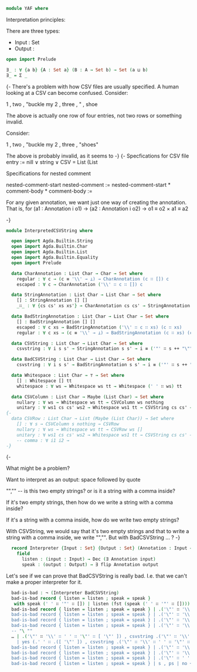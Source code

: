 
```agda
module YAF where
```

Interpretation principles:

There are three types:
* Input : Set
* Output :



```agda
open import Prelude

∃_ : ∀ {a b} {A : Set a} (B : A → Set b) → Set (a ⊔ b)
∃_ = Σ _

```







{-
There's a problem with how CSV files are usually specified. A human looking at a CSV can become confused. Consider:

1 , two , "buckle my
2 , three , " , shoe

The above is actually one row of four entries, not two rows or something invalid.

Consider:

1 , two , "buckle my
2 , three , "shoes"

The above is probably invalid, as it seems to
-}
{-
Specfications for CSV file
entry := nill ∨ string ∨
CSV = List (List

Specifications for nested comment

nested-comment-start
nested-comment := nested-comment-start * comment-body *
comment-body :=

For any given annotation, we want just one way of creating the annotation. That is, for (a1 : Annotation i o1) → (a2 : Annotation i o2) → o1 ≡ o2 × a1 ≡ a2


-}

```agda
module InterpretedCSVString where

  open import Agda.Builtin.String
  open import Agda.Builtin.Char
  open import Agda.Builtin.List
  open import Agda.Builtin.Equality
  open import Prelude

  data CharAnnotation : List Char → Char → Set where
    regular : ∀ c → (c ≡ '\\' → ⊥) → CharAnnotation (c ∷ []) c
    escaped : ∀ c → CharAnnotation ('\\' ∷ c ∷ []) c

  data StringAnnotation : List Char → List Char → Set where
    [] : StringAnnotation [] []
    _∷_ : ∀ {cs cs' xs xs'} → CharAnnotation cs cs' → StringAnnotation xs xs' → StringAnnotation (cs ++ xs) (cs' ∷ xs')

  data BadStringAnnotation : List Char → List Char → Set where
    [] : BadStringAnnotation [] []
    escaped : ∀ c xs → BadStringAnnotation ('\\' ∷ c ∷ xs) (c ∷ xs)
    regular : ∀ c xs → (c ≡ '\\' → ⊥) → BadStringAnnotation (c ∷ xs) (c ∷ xs)

  data CSVString : List Char → List Char → Set where
    csvstring : ∀ i s s' → StringAnnotation s s' → i ≡ ('"' ∷ s ++ "\"") → CSVString i s'

  data BadCSVString : List Char → List Char → Set where
    csvstring : ∀ i s s' → BadStringAnnotation s s' → i ≡ ('"' ∷ s ++ "\"") → BadCSVString i s'

  data Whitespace : List Char → ⊤ → Set where
    [] : Whitespace [] tt
    whitespace : ∀ ws → Whitespace ws tt → Whitespace (' ' ∷ ws) tt

  data CSVColumn : List Char → Maybe (List Char) → Set where
    nullary : ∀ ws → Whitespace ws tt → CSVColumn ws nothing
    unitary : ∀ ws1 cs cs' ws2 → Whitespace ws1 tt → CSVString cs cs' → Whitespace ws2 tt → ∀ i → i ≡ ws1 ++ cs ++ ws2 → CSVColumn i (just cs')
{-
  data CSVRow : List Char → List (Maybe (List Char)) → Set where
    [] : ∀ s → CSVColumn s nothing → CSVRow
    nullary : ∀ ws → Whitespace ws tt → CSVRow ws []
    unitary : ∀ ws1 cs cs' ws2 → Whitespace ws1 tt → CSVString cs cs' → Whitespace ws2 tt → ∀ i → i ≡ ws1 ++ cs ++ ws2 → CSVRow i (cs' ∷ [])
    -- comma : ∀ i1 i2 →
-}
```

{-

What might be a problem?

Want to interpret as an output: space followed by quote

"","" -- is this two empty strings? or is it a string with a comma inside?

If it's two empty strings, then how do we write a string with a comma inside?

If it's a string with a comma inside, how do we write two empty strings?

With CSVString, we would say that it's two empty strings and that to write a string with a comma inside, we write "\",\"". But with BadCSVString ... ?
-}

```agda
  record Interpreter {Input : Set} {Output : Set} (Annotation : Input → Output → Set) : Set where
    field
      listen : (input : Input) → Dec (∃ Annotation input)
      speak : (output : Output) → ∃ flip Annotation output
```

Let's see if we can prove that BadCSVString is really bad. I.e. that we can't make a proper interpreter for it.

```agda
  bad-is-bad : ¬ (Interpreter BadCSVString)
  bad-is-bad record { listen = listen ; speak = speak }
   with speak (' ' ∷ '"' ∷ []) | listen (fst (speak (' ' ∷ '"' ∷ [])))
  bad-is-bad record { listen = listen ; speak = speak } | .('\"' ∷ '\\' ∷ ' ' ∷ '\"' ∷ [ '\"' ]) , csvstring .('\"' ∷ '\\' ∷ ' ' ∷ '\"' ∷ [ '\"' ]) .('\\' ∷ ' ' ∷ [ '\"' ]) .(' ' ∷ [ '\"' ]) (escaped .' ' .([ '\"' ])) refl | yes (h , csvstring .('\"' ∷ '\\' ∷ ' ' ∷ '\"' ∷ [ '\"' ]) [] .h x ())
  bad-is-bad record { listen = listen ; speak = speak } | .('\"' ∷ '\\' ∷ ' ' ∷ '\"' ∷ [ '\"' ]) , csvstring .('\"' ∷ '\\' ∷ ' ' ∷ '\"' ∷ [ '\"' ]) .('\\' ∷ ' ' ∷ [ '\"' ]) .(' ' ∷ [ '\"' ]) (escaped .' ' .([ '\"' ])) refl | yes (h , csvstring .('\"' ∷ '\\' ∷ ' ' ∷ '\"' ∷ [ '\"' ]) [ x₂ ] .h x ())
  bad-is-bad record { listen = listen ; speak = speak } | .('\"' ∷ '\\' ∷ ' ' ∷ '\"' ∷ [ '\"' ]) , csvstring .('\"' ∷ '\\' ∷ ' ' ∷ '\"' ∷ [ '\"' ]) .('\\' ∷ ' ' ∷ [ '\"' ]) .(' ' ∷ [ '\"' ]) (escaped .' ' .([ '\"' ])) refl | yes (h , csvstring .('\"' ∷ '\\' ∷ ' ' ∷ '\"' ∷ [ '\"' ]) (x₂ ∷ [ x₃ ]) .h x ())
  bad-is-bad record { listen = listen ; speak = speak } | .('\"' ∷ '\\' ∷ ' ' ∷ '\"' ∷ [ '\"' ]) , csvstring .('\"' ∷ '\\' ∷ ' ' ∷ '\"' ∷ [ '\"' ]) .('\\' ∷ ' ' ∷ [ '\"' ]) .(' ' ∷ [ '\"' ]) (escaped .' ' .([ '\"' ])) refl | yes ([] , csvstring .('\"' ∷ '\\' ∷ ' ' ∷ '\"' ∷ [ '\"' ]) (.'\\' ∷ .' ' ∷ [ .'\"' ]) .[] () refl)
  -- "\ ""
  … | .('\"' ∷ '\\' ∷ ' ' ∷ '\"' ∷ [ '\"' ]) , csvstring .('\"' ∷ '\\' ∷ ' ' ∷ '\"' ∷ [ '\"' ]) .('\\' ∷ ' ' ∷ [ '\"' ]) .(' ' ∷ [ '\"' ]) (escaped .' ' .([ '\"' ])) refl
    | yes (.' ' ∷ .([ '\"' ]) , csvstring .('\"' ∷ '\\' ∷ ' ' ∷ '\"' ∷ [ '\"' ]) (.'\\' ∷ .' ' ∷ [ .'\"' ]) .(' ' ∷ [ '\"' ]) (escaped .' ' .([ '\"' ])) refl) = {!!}
  bad-is-bad record { listen = listen ; speak = speak } | .('\"' ∷ '\\' ∷ ' ' ∷ '\"' ∷ [ '\"' ]) , csvstring .('\"' ∷ '\\' ∷ ' ' ∷ '\"' ∷ [ '\"' ]) .('\\' ∷ ' ' ∷ [ '\"' ]) .(' ' ∷ [ '\"' ]) (escaped .' ' .([ '\"' ])) refl | yes (.'\\' ∷ .(' ' ∷ [ '\"' ]) , csvstring .('\"' ∷ '\\' ∷ ' ' ∷ '\"' ∷ [ '\"' ]) (.'\\' ∷ .' ' ∷ [ .'\"' ]) .('\\' ∷ ' ' ∷ [ '\"' ]) (regular .'\\' .(' ' ∷ [ '\"' ]) x) refl) = {!!}
  bad-is-bad record { listen = listen ; speak = speak } | .('\"' ∷ '\\' ∷ ' ' ∷ '\"' ∷ [ '\"' ]) , csvstring .('\"' ∷ '\\' ∷ ' ' ∷ '\"' ∷ [ '\"' ]) .('\\' ∷ ' ' ∷ [ '\"' ]) .(' ' ∷ [ '\"' ]) (escaped .' ' .([ '\"' ])) refl | yes (h , csvstring .('\"' ∷ '\\' ∷ ' ' ∷ '\"' ∷ [ '\"' ]) (x₂ ∷ x₃ ∷ x₄ ∷ x₅ ∷ s) .h x x₁) = {!!}
  bad-is-bad record { listen = listen ; speak = speak } | .('\"' ∷ ' ' ∷ '\"' ∷ [ '\"' ]) , csvstring .('\"' ∷ ' ' ∷ '\"' ∷ [ '\"' ]) .(' ' ∷ [ '\"' ]) .(' ' ∷ [ '\"' ]) (regular .' ' .([ '\"' ]) x) refl | yes (h , ph) = {!!}
  bad-is-bad record { listen = listen ; speak = speak } | s , ps | no ¬h = ¬h (_ , ps)
```
